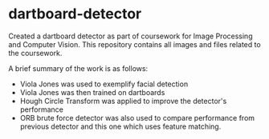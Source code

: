 # dartboard-detector
Created a dartboard detector as part of coursework for Image Processing and Computer Vision.
This repository contains all images and files related to the coursework.

A brief summary of the work is as follows:
- Viola Jones was used to exemplify facial detection
- Viola Jones was then trained on dartboards
- Hough Circle Transform was applied to improve the detector's performance
- ORB brute force detector was also used to compare performance from previous detector and this one which uses feature matching.
